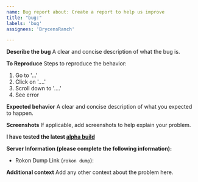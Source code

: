 ```yaml
---
name: Bug report about: Create a report to help us improve 
title: "bug:"
labels: 'bug'
assignees: 'BrycensRanch'

---
```


**Describe the bug** A clear and concise description of what the bug is.

**To Reproduce** Steps to reproduce the behavior:

1. Go to '...'
2. Click on '....'
3. Scroll down to '....'
4. See error

**Expected behavior** A clear and concise description of what you expected to happen.

**Screenshots** If applicable, add screenshots to help explain your problem.

**I have tested the latest [alpha build](../../actions)**

**Server Information (please complete the following information):**

- Rokon Dump Link (`rokon dump`):

**Additional context** Add any other context about the problem here.
